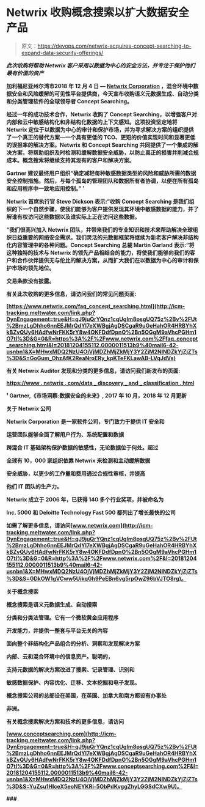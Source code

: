 # Netwrix 收购概念搜索以扩大数据安全产品

> 原文：<https://devops.com/netwrix-acquires-concept-searching-to-expand-data-security-offerings/>

***此次收购将帮助 Netwrix 客户采用以数据为中心的安全方法，并专注于保护他们最有价值的资产***

**加利福尼亚州尔湾市******2018 年 12 月 4 日** — [Netwrix Corporation](http://icm-tracking.meltwater.com/link.php?DynEngagement=true&H=qJ9juQrYQnz1cqUgIm8psgUQ75z%2Bv%2FUt%2BmzLgDhho6nnEEJMrQdYl7eXWBgjAgDSCgaR9uGeHahOR4HRBYhXkBZvQUy6HAdfwNrFKK5rY8w4OKFDdfDpnO%2Bn5OGgM9aVhcPGHm1O7tI%3D&G=0&R=http%3A%2F%2Fwww.netwrix.com%2F&I=20181204155112.0000011513b9%40mail6-42-usnbn1&X=MHwxMDQ2NzU4OjVjMDZhMjZkMjY3Y2ZjM2NlNDZkYjZjZTs%3D&S=GDkOW1gVCww5UikqGh9PeEBn6vg5rpOwZ96bVJTO8rg) ，混合环境中数据安全和风险缓解的可见性平台提供商，今天宣布收购语义元数据生成、自动分类和分类管理软件的全球领导者 Concept Searching。**

**经过一年的成功技术合作，Netwrix 收购了 Concept Searching，以增强客户对内部和云中敏感结构化和非结构化数据的上下文感知。这项投资坚定地将 Netwrix 定位于以数据为中心的审计和保护市场，并为寻求解决方案的组织提供了一个真正的替代方案—一个具有更低的 TCO、更短的价值实现时间和显著更低的误报率的解决方案。Netwrix 和 Concept Searching 共同提供了一个集成的解决方案，将帮助组织及时检测和缓解数据安全威胁，以防止真正的损害并削减合规成本。概念搜索将继续支持其现有的客户和解决方案。**

**Gartner 建议最终用户组织“确定减轻每种敏感数据类型的风险和威胁所需的数据安全控制措施。然后，与每个孤岛的管理团队和数据所有者协调，以便在所有孤岛和应用程序中一致地应用控制。” ¹**

**Netwrix 首席执行官 Steve Dickson 表示:“收购 Concept Searching 是我们组织的下一个自然步骤，使我们能够为客户提供发现其环境中敏感数据的能力，并了解谁有权访问这些数据以及谁实际上正在访问这些数据。**

**“我们很高兴加入 Netwrix 团队，并带来我们的专业知识和技术来帮助解决全球组织日益重要的网络安全需求。我们灵活的元数据框架将继续为新老客户解决非结构化内容管理中的各种问题。Concept Searching 总裁 Martin Garland 表示:“将这种独特的技术与 Netwrix 的领先产品相结合的能力，将使我们能够向我们的客户和合作伙伴提供无与伦比的解决方案，从而扩大我们在以数据为中心的审计和保护市场的领先地位。**

**交易条款没有披露。**

**有关此次收购的更多信息，请访问我们的常见问题页面:**

**[https://www.netwrix.com/faq_concept_searching.html](http://icm-tracking.meltwater.com/link.php?DynEngagement=true&H=qJ9juQrYQnz1cqUgIm8psgUQ75z%2Bv%2FUt%2BmzLgDhho6nnEEJMrQdYl7eXWBgjAgDSCgaR9uGeHahOR4HRBYhXkBZvQUy6HAdfwNrFKK5rY8w4OKFDdfDpnO%2Bn5OGgM9aVhcPGHm1O7tI%3D&G=0&R=https%3A%2F%2Fwww.netwrix.com%2Ffaq_concept_searching.html&I=20181204155112.0000011513b9%40mail6-42-usnbn1&X=MHwxMDQ2NzU4OjVjMDZhMjZkMjY3Y2ZjM2NlNDZkYjZjZTs%3D&S=GoGum_OhzAfK2ReaNroERy_kpKTeFKLawAB-LVqJdVs)**

**有关 Netwrix Auditor 发现和分类的更多信息，请访问我们新发布的页面:**

**[https://www . netwrix . com/data _ discovery _ and _ classification . html](http://icm-tracking.meltwater.com/link.php?DynEngagement=true&H=qJ9juQrYQnz1cqUgIm8psgUQ75z%2Bv%2FUt%2BmzLgDhho6nnEEJMrQdYl7eXWBgjAgDSCgaR9uGeHahOR4HRBYhXkBZvQUy6HAdfwNrFKK5rY8w4OKFDdfDpnO%2Bn5OGgM9aVhcPGHm1O7tI%3D&G=0&R=https%3A%2F%2Fwww.netwrix.com%2Fdata_discovery_and_classification.html&I=20181204155112.0000011513b9%40mail6-42-usnbn1&X=MHwxMDQ2NzU4OjVjMDZhMjZkMjY3Y2ZjM2NlNDZkYjZjZTs%3D&S=ekSZdqVXL_l0NvHKipFVzhNsCXh_VLSMKPEhywiRFSI)**

**¹ Gartner,《市场洞察:数据安全的未来》, 2017 年 10 月，2018 年 12 月更新**

****关于 Netwrix 公司****

**Netwrix Corporation 是一家软件公司，专门致力于提供 IT 安全和**

**运营团队能够全面了解用户行为、系统配置和数据**

**跨混合 IT 基础架构保护数据的敏感性，无论数据位于何处。超过**

**全球有 10，000 家组织依靠 Netwrix 来检测和主动缓解数据**

**安全威胁，以更少的工作量和费用通过合规性审核，并提高**

**他们 IT 团队的生产力。**

**Netwrix 成立于 2006 年，已获得 140 多个行业奖项，并被命名为**

**Inc. 5000 和 Deloitte Technology Fast 500 都列出了增长最快的公司**

**如需了解更多信息，请访问[www.netwrix.com](http://icm-tracking.meltwater.com/link.php?DynEngagement=true&H=qJ9juQrYQnz1cqUgIm8psgUQ75z%2Bv%2FUt%2BmzLgDhho6nnEEJMrQdYl7eXWBgjAgDSCgaR9uGeHahOR4HRBYhXkBZvQUy6HAdfwNrFKK5rY8w4OKFDdfDpnO%2Bn5OGgM9aVhcPGHm1O7tI%3D&G=0&R=http%3A%2F%2Fwww.netwrix.com%2F&I=20181204155112.0000011513b9%40mail6-42-usnbn1&X=MHwxMDQ2NzU4OjVjMDZhMjZkMjY3Y2ZjM2NlNDZkYjZjZTs%3D&S=GDkOW1gVCww5UikqGh9PeEBn6vg5rpOwZ96bVJTO8rg)。**

****关于概念搜索****

**概念搜索是语义元数据生成、自动搜索**

**分类和分类法管理。它有一个微软黄金应用程序**

**开发能力，并提供一整套与平台无关的内容**

**面向整个非结构化产品组合的分析、洞察和发现解决方案**

**内部、云和混合环境中的信息资产。聪明的，**

**支持元数据的解决方案改进了搜索、记录管理、识别和**

**敏感数据保护、内容优化、迁移、文本挖掘和电子发现。**

**概念搜索公司的总部设在美国，在英国、加拿大和南方都设有办事处**

**非洲。**

**有关概念搜索解决方案和技术的更多信息，请访问**

**[www.conceptsearching.com](http://icm-tracking.meltwater.com/link.php?DynEngagement=true&H=qJ9juQrYQnz1cqUgIm8psgUQ75z%2Bv%2FUt%2BmzLgDhho6nnEEJMrQdYl7eXWBgjAgDSCgaR9uGeHahOR4HRBYhXkBZvQUy6HAdfwNrFKK5rY8w4OKFDdfDpnO%2Bn5OGgM9aVhcPGHm1O7tI%3D&G=0&R=http%3A%2F%2Fwww.conceptsearching.com%2F&I=20181204155112.0000011513b9%40mail6-42-usnbn1&X=MHwxMDQ2NzU4OjVjMDZhMjZkMjY3Y2ZjM2NlNDZkYjZjZTs%3D&S=YuZsu1HlceX5eoNEYKRi-5ObPdKvggZhyLGGSdCXw9U)。**

**###**